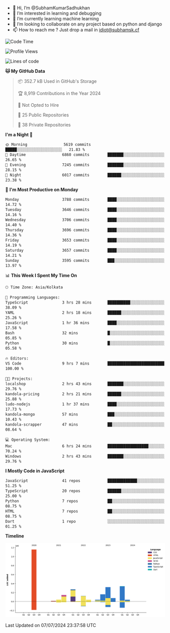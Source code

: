 - 👋 Hi, I’m @SubhamKumarSadhukhan
- 👀 I’m interested in learning and debugging
- 🌱 I’m currently learning machine learning
- 💞️ I’m looking to collaborate on any project based on python and django
- 📫 How to reach me ?
      Just drop a mail in idiot@subhamsk.cf

<!---
SubhamKumarSadhukhan/SubhamKumarSadhukhan is a ✨ special ✨ repository because its `README.md` (this file) appears on your GitHub profile.
You can click the Preview link to take a look at your changes.
--->


<!--START_SECTION:waka-->
![Code Time](http://img.shields.io/badge/Code%20Time-2%2C286%20hrs%2052%20mins-blue)

![Profile Views](http://img.shields.io/badge/Profile%20Views-0-blue)

![Lines of code](https://img.shields.io/badge/From%20Hello%20World%20I%27ve%20Written-2.7%20million%20lines%20of%20code-blue)

**🐱 My GitHub Data** 

> 📦 352.7 kB Used in GitHub's Storage 
 > 
> 🏆 8,919 Contributions in the Year 2024
 > 
> 🚫 Not Opted to Hire
 > 
> 📜 25 Public Repositories 
 > 
> 🔑 38 Private Repositories 
 > 
**I'm a Night 🦉** 

```text
🌞 Morning                5619 commits        █████░░░░░░░░░░░░░░░░░░░░   21.83 % 
🌆 Daytime                6860 commits        ███████░░░░░░░░░░░░░░░░░░   26.65 % 
🌃 Evening                7245 commits        ███████░░░░░░░░░░░░░░░░░░   28.15 % 
🌙 Night                  6017 commits        ██████░░░░░░░░░░░░░░░░░░░   23.38 % 
```
📅 **I'm Most Productive on Monday** 

```text
Monday                   3788 commits        ████░░░░░░░░░░░░░░░░░░░░░   14.72 % 
Tuesday                  3646 commits        ████░░░░░░░░░░░░░░░░░░░░░   14.16 % 
Wednesday                3706 commits        ████░░░░░░░░░░░░░░░░░░░░░   14.40 % 
Thursday                 3696 commits        ████░░░░░░░░░░░░░░░░░░░░░   14.36 % 
Friday                   3653 commits        ████░░░░░░░░░░░░░░░░░░░░░   14.19 % 
Saturday                 3657 commits        ████░░░░░░░░░░░░░░░░░░░░░   14.21 % 
Sunday                   3595 commits        ███░░░░░░░░░░░░░░░░░░░░░░   13.97 % 
```


📊 **This Week I Spent My Time On** 

```text
🕑︎ Time Zone: Asia/Kolkata

💬 Programming Languages: 
TypeScript               3 hrs 28 mins       ██████████░░░░░░░░░░░░░░░   38.09 % 
YAML                     2 hrs 18 mins       ██████░░░░░░░░░░░░░░░░░░░   25.26 % 
JavaScript               1 hr 36 mins        ████░░░░░░░░░░░░░░░░░░░░░   17.58 % 
Bash                     32 mins             █░░░░░░░░░░░░░░░░░░░░░░░░   05.85 % 
Python                   30 mins             █░░░░░░░░░░░░░░░░░░░░░░░░   05.58 % 

🔥 Editors: 
VS Code                  9 hrs 7 mins        █████████████████████████   100.00 % 

🐱‍💻 Projects: 
localshop                2 hrs 43 mins       ███████░░░░░░░░░░░░░░░░░░   29.76 % 
kandola-pricing          2 hrs 21 mins       ██████░░░░░░░░░░░░░░░░░░░   25.88 % 
ludo-nodejs              1 hr 37 mins        ████░░░░░░░░░░░░░░░░░░░░░   17.73 % 
kandola-mongo            57 mins             ███░░░░░░░░░░░░░░░░░░░░░░   10.43 % 
kandola-scrapper         47 mins             ██░░░░░░░░░░░░░░░░░░░░░░░   08.64 % 

💻 Operating System: 
Mac                      6 hrs 24 mins       ██████████████████░░░░░░░   70.24 % 
Windows                  2 hrs 43 mins       ███████░░░░░░░░░░░░░░░░░░   29.76 % 
```

**I Mostly Code in JavaScript** 

```text
JavaScript               41 repos            █████████████░░░░░░░░░░░░   51.25 % 
TypeScript               20 repos            ██████░░░░░░░░░░░░░░░░░░░   25.00 % 
Python                   7 repos             ██░░░░░░░░░░░░░░░░░░░░░░░   08.75 % 
HTML                     7 repos             ██░░░░░░░░░░░░░░░░░░░░░░░   08.75 % 
Dart                     1 repo              ░░░░░░░░░░░░░░░░░░░░░░░░░   01.25 % 
```



**Timeline**

![Lines of Code chart](https://raw.githubusercontent.com/SubhamKumarSadhukhan/SubhamKumarSadhukhan/main/assets/bar_graph.png)


 Last Updated on 07/07/2024 23:37:58 UTC
<!--END_SECTION:waka-->

